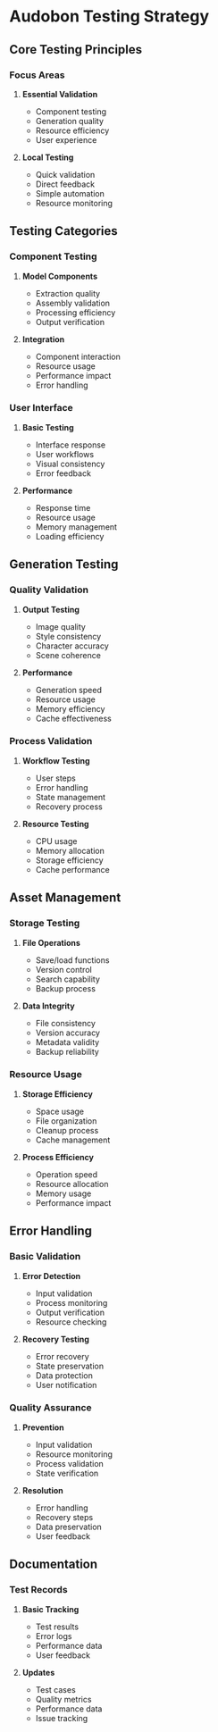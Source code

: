 # Audobon Testing Strategy

## Core Testing Principles

### Focus Areas
1. **Essential Validation**
   - Component testing
   - Generation quality
   - Resource efficiency
   - User experience

2. **Local Testing**
   - Quick validation
   - Direct feedback
   - Simple automation
   - Resource monitoring

## Testing Categories

### Component Testing
1. **Model Components**
   - Extraction quality
   - Assembly validation
   - Processing efficiency
   - Output verification

2. **Integration**
   - Component interaction
   - Resource usage
   - Performance impact
   - Error handling

### User Interface
1. **Basic Testing**
   - Interface response
   - User workflows
   - Visual consistency
   - Error feedback

2. **Performance**
   - Response time
   - Resource usage
   - Memory management
   - Loading efficiency

## Generation Testing

### Quality Validation
1. **Output Testing**
   - Image quality
   - Style consistency
   - Character accuracy
   - Scene coherence

2. **Performance**
   - Generation speed
   - Resource usage
   - Memory efficiency
   - Cache effectiveness

### Process Validation
1. **Workflow Testing**
   - User steps
   - Error handling
   - State management
   - Recovery process

2. **Resource Testing**
   - CPU usage
   - Memory allocation
   - Storage efficiency
   - Cache performance

## Asset Management

### Storage Testing
1. **File Operations**
   - Save/load functions
   - Version control
   - Search capability
   - Backup process

2. **Data Integrity**
   - File consistency
   - Version accuracy
   - Metadata validity
   - Backup reliability

### Resource Usage
1. **Storage Efficiency**
   - Space usage
   - File organization
   - Cleanup process
   - Cache management

2. **Process Efficiency**
   - Operation speed
   - Resource allocation
   - Memory usage
   - Performance impact

## Error Handling

### Basic Validation
1. **Error Detection**
   - Input validation
   - Process monitoring
   - Output verification
   - Resource checking

2. **Recovery Testing**
   - Error recovery
   - State preservation
   - Data protection
   - User notification

### Quality Assurance
1. **Prevention**
   - Input validation
   - Resource monitoring
   - Process validation
   - State verification

2. **Resolution**
   - Error handling
   - Recovery steps
   - Data preservation
   - User feedback

## Documentation

### Test Records
1. **Basic Tracking**
   - Test results
   - Error logs
   - Performance data
   - User feedback

2. **Updates**
   - Test cases
   - Quality metrics
   - Performance data
   - Issue tracking